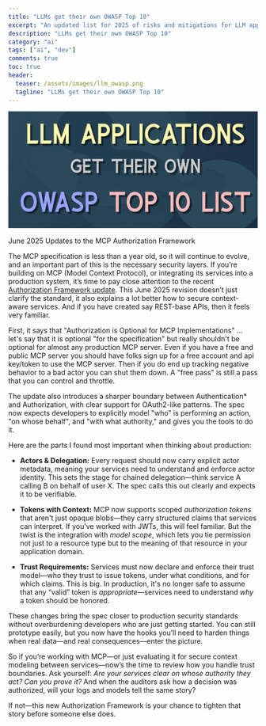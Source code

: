 ```yaml
---
title: "LLMs get their own OWASP Top 10"
excerpt: "An updated list for 2025 of risks and mitigations for LLM applications"
description: "LLMs get their own OWASP Top 10"
category: "ai"
tags: ["ai", "dev"]
comments: true
toc: true
header:
  teaser: /assets/images/llm_owasp.png
  tagline: "LLMs get their own OWASP Top 10"
---
```


![Image](/assets/images/llm_owasp.png)

June 2025 Updates to the MCP Authorization Framework

The MCP specification is less than a year old, so it will continue to evolve, and an important part of this is the necessary security layers. If you’re building on MCP (Model Context Protocol), or integrating its services into a production system, it’s time to pay close attention to the recent [Authorization Framework update](https://modelcontextprotocol.io/specification/2025-06-18/basic/authorization). This June 2025 revision doesn’t just clarify the standard, it also explains a lot better how to secure context-aware services. And if you have created say REST-base APIs, then it feels very familiar.

First, it says that "Authorization is Optional for MCP Implementations" ... let's say that it is optional "for the specification" but really shouldn't be optional for almost any production MCP server.  Even if you have a free and public MCP server you should have folks sign up for a free account and api key/token to use the MCP server.  Then if you do end up tracking negative behavior to a bad actor you can shut them down.  A "free pass" is still a pass that you can control and throttle.

The update also introduces a sharper boundary between Authentication* and Authorization, with clear support for OAuth2-like patterns. The spec now expects developers to explicitly model "who" is performing an action, "on whose behalf", and "with what authority," and gives you the tools to do it.

Here are the parts I found most important when thinking about production:

* **Actors & Delegation:** Every request should now carry explicit actor metadata, meaning your services need to understand and enforce actor identity. This sets the stage for chained delegation—think service A calling B on behalf of user X. The spec calls this out clearly and expects it to be verifiable.

* **Tokens with Context:** MCP now supports scoped *authorization tokens* that aren't just opaque blobs—they carry structured claims that services can interpret. If you’ve worked with JWTs, this will feel familiar. But the twist is the integration with *model scope*, which lets you tie permission not just to a resource type but to the meaning of that resource in your application domain.

* **Trust Requirements:** Services must now declare and enforce their trust model—who they trust to issue tokens, under what conditions, and for which claims. This is big. In production, it's no longer safe to assume that any “valid” token is *appropriate*—services need to understand *why* a token should be honored.

These changes bring the spec closer to production security standards without overburdening developers who are just getting started. You can still prototype easily, but you now have the hooks you’ll need to harden things when real data—and real consequences—enter the picture.

So if you’re working with MCP—or just evaluating it for secure context modeling between services—now’s the time to review how you handle trust boundaries. Ask yourself: *Are your services clear on whose authority they act?* *Can you prove it?* And when the auditors ask how a decision was authorized, will your logs and models tell the same story?

If not—this new Authorization Framework is your chance to tighten that story before someone else does.
